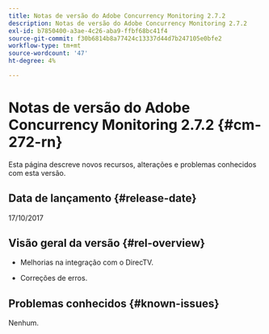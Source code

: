 ```yaml
---
title: Notas de versão do Adobe Concurrency Monitoring 2.7.2
description: Notas de versão do Adobe Concurrency Monitoring 2.7.2
exl-id: b7850400-a3ae-4c26-aba9-ffbf68bc41f4
source-git-commit: f30b6814b8a77424c13337d44d7b247105e0bfe2
workflow-type: tm+mt
source-wordcount: '47'
ht-degree: 4%

---
```


# Notas de versão do Adobe Concurrency Monitoring 2.7.2 {#cm-272-rn}

Esta página descreve novos recursos, alterações e problemas conhecidos com esta versão.

## Data de lançamento {#release-date}

17/10/2017

## Visão geral da versão {#rel-overview}

* Melhorias na integração com o DirecTV.

* Correções de erros.



## Problemas conhecidos {#known-issues}

Nenhum.
